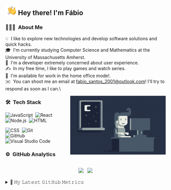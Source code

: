 <img alt="Night Coding" src="./assets/Hand%20Wave.gif" width='40' align="left"/><h2>Hey there! I'm Fábio</h2>

<!-- ## 👋 &nbsp;Hey there! I'm Aditya -->

### 👨🏻‍💻 &nbsp;About Me

💡 &nbsp;I like to explore new technologies and develop software solutions and quick hacks.\
🎓 &nbsp;I'm currently studying Computer Science and Mathematics at the University of Massachusetts Amherst.\
🌱 &nbsp;I'm a developer extremely concerned about user experience.\
✍️ &nbsp;In my free time, I like to play games and watch series.\
💬 &nbsp;I'm available for work in the home office mode!.\
✉️ &nbsp;You can shoot me an email at fabio_santos_2001@outlook.com! I'll try to respond as soon as I can.\

<img alt="Night Coding" src="https://raw.githubusercontent.com/AVS1508/AVS1508/master/assets/Night-Coding.gif" align="right"/>

### 🛠 &nbsp;Tech Stack

![JavaScript](https://img.shields.io/badge/-JavaScript-05122A?style=flat&logo=javascript)&nbsp;
![React](https://img.shields.io/badge/-React-05122A?style=flat&logo=react)&nbsp;
<br/>
![Node.js](https://img.shields.io/badge/-Node.js-05122A?style=flat&logo=node.js)&nbsp;
![HTML](https://img.shields.io/badge/-HTML-05122A?style=flat&logo=HTML5)&nbsp;

![CSS](https://img.shields.io/badge/-CSS-05122A?style=flat&logo=CSS3&logoColor=1572B6)&nbsp;
![Git](https://img.shields.io/badge/-Git-05122A?style=flat&logo=git)&nbsp;
<br/>
![GitHub](https://img.shields.io/badge/-GitHub-05122A?style=flat&logo=github)&nbsp;
![Visual Studio Code](https://img.shields.io/badge/-Visual%20Studio%20Code-05122A?style=flat&logo=visual-studio-code&logoColor=007ACC)

### ⚙️ &nbsp;GitHub Analytics
<br/>
<div  align="center">
<a href="https://github.com/FabioSntos"></a>
<img height="150em" src="https://github-readme-stats.vercel.app/api?username=FabioSntos&hide_border=true&show_icons=true&theme=nightowl&include_all_commits=true&count_private=true"/> &nbsp;
<img height="150em" src="https://github-readme-streak-stats.herokuapp.com/?user=FabioSntos&hide_border=true&theme=nightowl&show_icons=true"/>
</div>
<br/>
<details>
  <summary>🔔 𝙼𝚢 𝙻𝚊𝚝𝚎𝚜𝚝 𝙶𝚒𝚝𝙷𝚞𝚋 𝙼𝚎𝚝𝚛𝚒𝚌𝚜</summary>

![Metrics](https://metrics.lecoq.io/FabioSntos?template=classic&languages=1&activity=1&languages.limit=8&languages.sections=most-used&languages.colors=github&languages.threshold=0%25&languages.indepth=false&languages.recent.load=300&languages.recent.days=14&activity.limit=5&activity.load=300&activity.days=14&activity.filter=all&activity.visibility=all&activity.timestamps=false&config.timezone=America%2FSao_Paulo)


</details>
